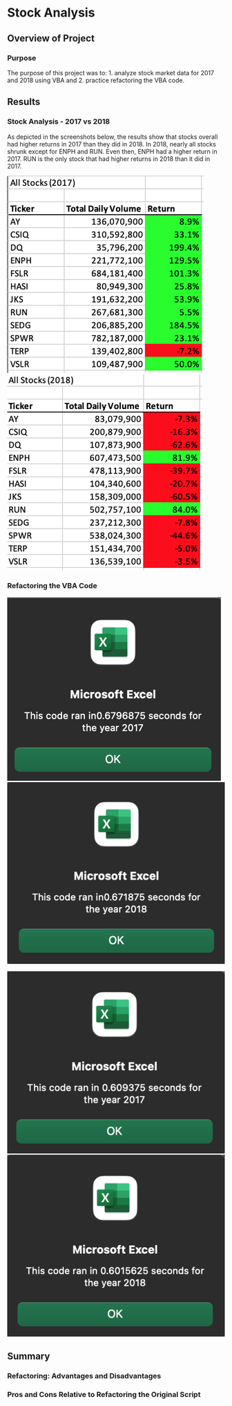 # Stock Analysis

## Overview of Project

### Purpose
The purpose of this project was to:
    1. analyze stock market data for 2017 and 2018 using VBA and 
    2. practice refactoring the VBA code.

## Results

### Stock Analysis - 2017 vs 2018
As depicted in the screenshots below, the results show that stocks overall had higher returns in 2017 than they did in 2018. In 2018, nearly all stocks shrunk except for ENPH and RUN. Even then, ENPH had a higher return in 2017. RUN is the only stock that had higher returns in 2018 than it did in 2017.

![2017 Results](Resources/Results_2017.png)  ![2018 Results](Resources/Results_2018.png)

### Refactoring the VBA Code
![2017 Original](Resources/VBA_Original_2017.png)  ![2018 Original](Resources/VBA_Original_2018.png)

![2017 Refactoring](Resources/VBA_Challenge_2017.png)  ![2018 Refactoring](Resources/VBA_Challenge_2018.png)

## Summary

### Refactoring: Advantages and Disadvantages


### Pros and Cons Relative to Refactoring the Original Script